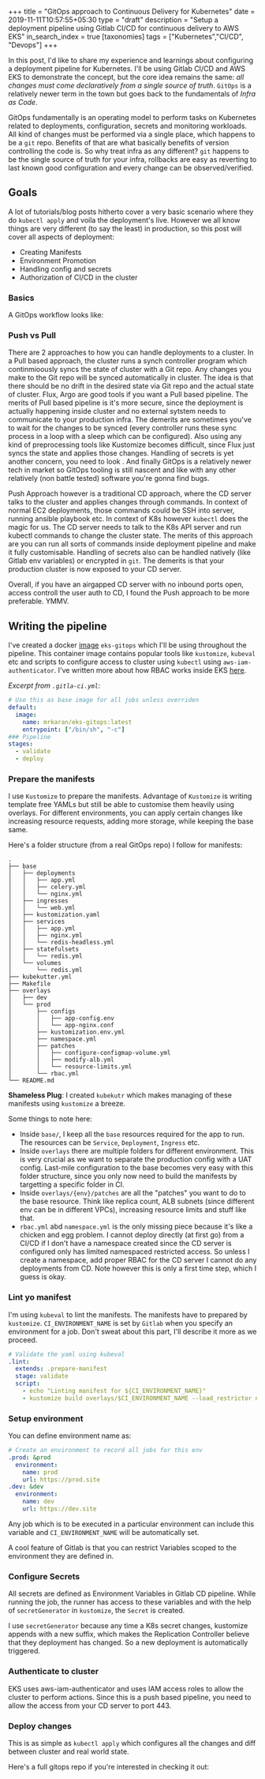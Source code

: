 +++
title = "GitOps approach to Continuous Delivery for Kubernetes"
date = 2019-11-11T10:57:55+05:30
type = "draft"
description = "Setup a deployment pipeline using Gitlab CI/CD for continuous delivery to AWS EKS"
in_search_index = true
[taxonomies]
tags = ["Kubernetes","CI/CD", "Devops"]
+++

In this post, I'd like to share my experience and learnings about configuring a deployment pipeline for Kubernetes. I'll be using Gitlab CI/CD and AWS EKS to demonstrate the concept, but the core idea remains the same: _all changes must come declaratively from a single source of truth_. `GitOps` is a relatively newer term in the town but goes back to the fundamentals of _Infra as Code_.

GitOps fundamentally is an operating model to perform tasks on Kubernetes related to deployments, configuration, secrets and monitoring workloads. All kind of changes must be performed via a single place, which happens to be a `git` repo. Benefits of that are what basically benefits of version controlling the code is. So why treat infra as any different? `git` happens to be the single source of truth for your infra, rollbacks are easy as reverting to last known good configuration and every change can be observed/verified.

## Goals

A lot of tutorials/blog posts hitherto cover a very basic scenario where they do `kubectl apply` and voila the deployment's live. However we all know things are very different (to say the least) in production, so this post will cover all aspects of deployment:

- Creating Manifests
- Environment Promotion
- Handling config and secrets
- Authorization of CI/CD in the cluster

### Basics

A GitOps workflow looks like:

### Push vs Pull

There are 2 approaches to how you can handle deployments to a cluster. In a Pull based approach, the cluster runs a synch controller program which continmioously syncs the state of cluster with a Git repo. Any changes you make to the Git repo will be synced automatically in cluster. The idea is that there should be no drift in the desired state via Git repo and the actual state of cluster. Flux, Argo are good tools if you want a Pull based pipeline. The merits of Pull based pipeline is it's more secure, since the deployment is actually happening inside cluster and no external sytstem needs to communicate to your production infra. The demerits are sometimes you've to wait for the changes to be synced (every controller runs these sync process in a loop with a sleep which can be configured). Also using any kind of preprocessing tools like Kustomize becomes difficult, since Flux just syncs the state and applies those changes. Handling of secrets is yet another concern, you need to look . And finally GitOps is a relatively newer tech in market so GitOps tooling is still nascent and like with any other relatively (non battle tested) software you're gonna find bugs.

Push Approach however is a traditional CD approach, where the CD server talks to the cluster and applies changes through commands. In context of normal EC2 deployments, those commands could be SSH into server, running ansible playbook etc. In context of K8s however `kubectl` does the magic for us. The CD server needs to talk to the K8s API server and run kubectl commands to change the cluster state.
The merits of this approach are you can run all sorts of commands inside deployment pipeline and make it fully customisable. Handling of secrets also can be handled natively (like Gitlab env variables) or encrypted in `git`.
The demerits is that your production cluster is now exposed to your CD server.

Overall, if you have an airgapped CD server with no inbound ports open, access controll the user auth to CD, I found the Push approach to be more preferable. YMMV.

## Writing the pipeline

I've created a docker [image](https://github.com/mr-karan/eks-gitops) `eks-gitops` which I'll be using throughout the pipeline. This container image contains popular tools like `kustomize`, `kubeval` etc and scripts to configure access to cluster using `kubectl` using `aws-iam-authenticator`. I've written more about how RBAC works inside EKS [here](https://mrkaran.dev/posts/intro-rbac-kubernetes/).

_Excerpt from `.gitla-ci.yml`_:

```yml
# Use this as base image for all jobs unless overriden
default:
  image:
    name: mrkaran/eks-gitops:latest
    entrypoint: ["/bin/sh", "-c"]
### Pipeline
stages:
  - validate
  - deploy
```

### Prepare the manifests

I use `Kustomize` to prepare the manifests. Advantage of `Kustomize` is writing template free YAMLs but still be able to customise them heavily using overlays. For different environments, you can apply certain changes like increasing resource requests, adding more storage, while keeping the base same.

Here's a folder structure (from a real GitOps repo) I follow for manifests:

```shell
.
├── base
│   ├── deployments
│   │   ├── app.yml
│   │   ├── celery.yml
│   │   └── nginx.yml
│   ├── ingresses
│   │   └── web.yml
│   ├── kustomization.yaml
│   ├── services
│   │   ├── app.yml
│   │   ├── nginx.yml
│   │   └── redis-headless.yml
│   ├── statefulsets
│   │   └── redis.yml
│   └── volumes
│       └── redis.yml
├── kubekutter.yml
├── Makefile
├── overlays
│   ├── dev
│   └── prod
│       ├── configs
│       │   ├── app-config.env
│       │   └── app-nginx.conf
│       ├── kustomization.env.yml
│       ├── namespace.yml
│       ├── patches
│       │   ├── configure-configmap-volume.yml
│       │   ├── modify-alb.yml
│       │   └── resource-limits.yml
│       └── rbac.yml
└── README.md
```

**Shameless Plug**: I created `kubekutr` which makes managing of these manifests using `kustomize` a breeze.

Some things to note here:

- Inside `base/`, I keep all the `base` resources required for the app to run. The resources can be `Service`, `Deployment`, `Ingress` etc.
- Inside `overlays` there are multiple folders for different environment. This is very crucial as we want to separate the production config with a UAT config. Last-mile configuration to the base becomes very easy with this folder structure, since you only now need to build the manifests by targetting a specific folder in CI.
- Inside `overlays/{env}/patches` are all the "patches" you want to do to the base resource. Think like replica count, ALB subnets (since different env can be in different VPCs), increasing resource limits and stuff like that.
- `rbac.yml` abd `namespace.yml` is the only missing piece because it's like a chicken and egg problem. I cannot deploy directly (at first go) from a CI/CD if I don't have a namespace created since the CD server is configured only has limited namespaced restricted access. So unless I create a namespace, add proper RBAC for the CD server I cannot do any deployments from CD. Note however this is only a first time step, which I guess is okay.

### Lint yo manifest

I'm using `kubeval` to lint the manifests. The manifests have to prepared by `kustomize`. `CI_ENVIRONMENT_NAME` is set by `Gitlab` when you specify an environment for a job. Don't sweat about this part, I'll describe it more as we proceed.

```yml
# Validate the yaml using kubeval
.lint:
  extends: .prepare-manifest
  stage: validate
  script:
    - echo "Linting manifest for ${CI_ENVIRONMENT_NAME}"
    - kustomize build overlays/$CI_ENVIRONMENT_NAME --load_restrictor none | kubeval
```

### Setup environment

You can define environment name as:

```yml
# Create an environment to record all jobs for this env
.prod: &prod
  environment:
    name: prod
    url: https://prod.site
.dev: &dev
  environment:
    name: dev
    url: https://dev.site
```

Any job which is to be executed in a particular environment can include this variable and `CI_ENVIRONMENT_NAME` will be automatically set.

A cool feature of Gitlab is that you can restrict Variables scoped to the environment they are defined in.

### Configure Secrets

All secrets are defined as Environment Variables in Gitlab CD pipeline. While running the job, the runner has access to these variables and with the help of `secretGenerator` in `kustomize`, the `Secret` is created.

I use `secretGenerator` because any time a K8s secret changes, kustomize appends with a new suffix, which makes the Replication Controller believe that they deployment has changed. So a new deployment is automatically triggered.

### Authenticate to cluster

EKS uses aws-iam-authenticator and uses IAM access roles to allow the cluster to perform actions. Since this is a push based pipeline, you need to allow the access from your CD server to port 443.

### Deploy changes

This is as simple as `kubectl apply` which configures all the changes and diff between cluster and real world state.

Here's a full gitops repo if you're interested in checking it out:
